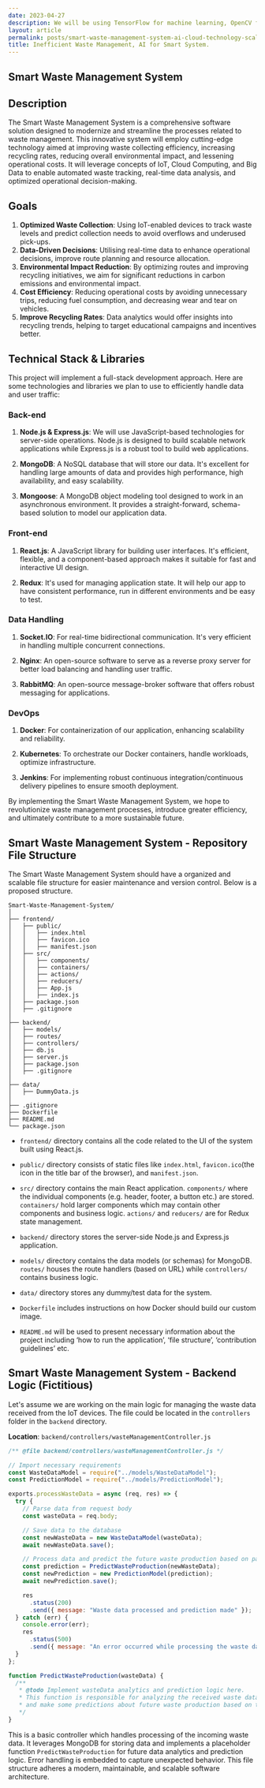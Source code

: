 ```yaml
---
date: 2023-04-27
description: We will be using TensorFlow for machine learning, OpenCV for image processing, and IBM Watson for cognitive computing to improve waste management efficiency.
layout: article
permalink: posts/smart-waste-management-system-ai-cloud-technology-scalable-solutions
title: Inefficient Waste Management, AI for Smart System.
---
```


## Smart Waste Management System

## Description

The Smart Waste Management System is a comprehensive software solution designed to modernize and streamline the processes related to waste management. This innovative system will employ cutting-edge technology aimed at improving waste collecting efficiency, increasing recycling rates, reducing overall environmental impact, and lessening operational costs. It will leverage concepts of IoT, Cloud Computing, and Big Data to enable automated waste tracking, real-time data analysis, and optimized operational decision-making.

## Goals

1. **Optimized Waste Collection**: Using IoT-enabled devices to track waste levels and predict collection needs to avoid overflows and underused pick-ups.
2. **Data-Driven Decisions**: Utilising real-time data to enhance operational decisions, improve route planning and resource allocation.
3. **Environmental Impact Reduction**: By optimizing routes and improving recycling initiatives, we aim for significant reductions in carbon emissions and environmental impact.
4. **Cost Efficiency**: Reducing operational costs by avoiding unnecessary trips, reducing fuel consumption, and decreasing wear and tear on vehicles.
5. **Improve Recycling Rates**: Data analytics would offer insights into recycling trends, helping to target educational campaigns and incentives better.

## Technical Stack & Libraries

This project will implement a full-stack development approach. Here are some technologies and libraries we plan to use to efficiently handle data and user traffic:

### Back-end

1. **Node.js & Express.js**: We will use JavaScript-based technologies for server-side operations. Node.js is designed to build scalable network applications while Express.js is a robust tool to build web applications.

2. **MongoDB**: A NoSQL database that will store our data. It's excellent for handling large amounts of data and provides high performance, high availability, and easy scalability.

3. **Mongoose**: A MongoDB object modeling tool designed to work in an asynchronous environment. It provides a straight-forward, schema-based solution to model our application data.

### Front-end

1. **React.js**: A JavaScript library for building user interfaces. It's efficient, flexible, and a component-based approach makes it suitable for fast and interactive UI design.

2. **Redux**: It's used for managing application state. It will help our app to have consistent performance, run in different environments and be easy to test.

### Data Handling

1. **Socket.IO**: For real-time bidirectional communication. It's very efficient in handling multiple concurrent connections.

2. **Nginx**: An open-source software to serve as a reverse proxy server for better load balancing and handling user traffic.

3. **RabbitMQ**: An open-source message-broker software that offers robust messaging for applications.

### DevOps

1. **Docker**: For containerization of our application, enhancing scalability and reliability.

2. **Kubernetes**: To orchestrate our Docker containers, handle workloads, optimize infrastructure.

3. **Jenkins**: For implementing robust continuous integration/continuous delivery pipelines to ensure smooth deployment.

By implementing the Smart Waste Management System, we hope to revolutionize waste management processes, introduce greater efficiency, and ultimately contribute to a more sustainable future.

## Smart Waste Management System - Repository File Structure

The Smart Waste Management System should have a organized and scalable file structure for easier maintenance and version control. Below is a proposed structure.

```
Smart-Waste-Management-System/
│
├── frontend/
│   ├── public/
│   │   ├── index.html
│   │   ├── favicon.ico
│   │   ├── manifest.json
│   ├── src/
│   │   ├── components/
│   │   ├── containers/
│   │   ├── actions/
│   │   ├── reducers/
│   │   ├── App.js
│   │   ├── index.js
│   ├── package.json
│   ├── .gitignore
│
├── backend/
│   ├── models/
│   ├── routes/
│   ├── controllers/
│   ├── db.js
│   ├── server.js
│   ├── package.json
│   ├── .gitignore
│
├── data/
│   ├── DummyData.js
│
├── .gitignore
├── Dockerfile
├── README.md
└── package.json
```

- `frontend/` directory contains all the code related to the UI of the system built using React.js.

- `public/` directory consists of static files like `index.html`, `favicon.ico`(the icon in the title bar of the browser), and `manifest.json`.

- `src/` directory contains the main React application. `components/` where the individual components (e.g. header, footer, a button etc.) are stored. `containers/` hold larger components which may contain other components and business logic. `actions/` and `reducers/` are for Redux state management.

- `backend/` directory stores the server-side Node.js and Express.js application.

- `models/` directory contains the data models (or schemas) for MongoDB. `routes/` houses the route handlers (based on URL) while `controllers/` contains business logic.

- `data/` directory stores any dummy/test data for the system.

- `Dockerfile` includes instructions on how Docker should build our custom image.

- `README.md` will be used to present necessary information about the project including ‘how to run the application’, ‘file structure’, ‘contribution guidelines’ etc.

## Smart Waste Management System - Backend Logic (Fictitious)

Let's assume we are working on the main logic for managing the waste data received from the IoT devices. The file could be located in the `controllers` folder in the `backend` directory.

**Location**: `backend/controllers/wasteManagementController.js`

```javascript
/** @file backend/controllers/wasteManagementController.js */

// Import necessary requirements
const WasteDataModel = require("../models/WasteDataModel");
const PredictionModel = require("../models/PredictionModel");

exports.processWasteData = async (req, res) => {
  try {
    // Parse data from request body
    const wasteData = req.body;

    // Save data to the database
    const newWasteData = new WasteDataModel(wasteData);
    await newWasteData.save();

    // Process data and predict the future waste production based on past data
    const prediction = PredictWasteProduction(newWasteData);
    const newPrediction = new PredictionModel(prediction);
    await newPrediction.save();

    res
      .status(200)
      .send({ message: "Waste data processed and prediction made" });
  } catch (err) {
    console.error(err);
    res
      .status(500)
      .send({ message: "An error occurred while processing the waste data" });
  }
};

function PredictWasteProduction(wasteData) {
  /**
   * @todo Implement wasteData analytics and prediction logic here.
   * This function is responsible for analyzing the received waste data
   * and make some predictions about future waste production based on the past data.
   */
}
```

This is a basic controller which handles processing of the incoming waste data. It leverages MongoDB for storing data and implements a placeholder function `PredictWasteProduction` for future data analytics and prediction logic. Error handling is embedded to capture unexpected behavior. This file structure adheres a modern, maintainable, and scalable software architecture.
